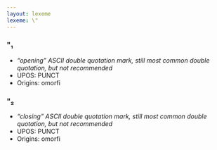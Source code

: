 ```yaml
---
layout: lexeme
lexeme: \"
---
```


###  \"₁

* _“opening” ASCII double quotation mark, still most common double quotation, but not recommended_
* UPOS:  PUNCT
* Origins: omorfi 


###  \"₂

* _“closing” ASCII double quotation mark, still most common double quotation, but not recommended_
* UPOS:  PUNCT
* Origins: omorfi 

